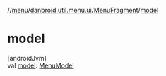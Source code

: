 //[menu](../../../index.md)/[danbroid.util.menu.ui](../index.md)/[MenuFragment](index.md)/[model](model.md)

# model

[androidJvm]\
val [model](model.md): [MenuModel](../../danbroid.util.menu.model/-menu-model/index.md)
